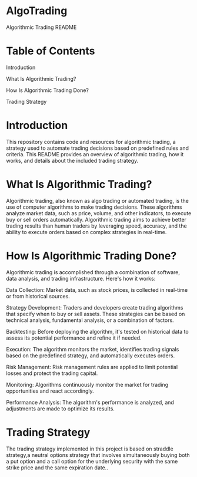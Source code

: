 # AlgoTrading
Algorithmic Trading README

# Table of Contents

Introduction

What Is Algorithmic Trading?

How Is Algorithmic Trading Done?

Trading Strategy

# Introduction
This repository contains code and resources for algorithmic trading, a strategy used to automate trading decisions based on predefined rules and criteria. This README provides an overview of algorithmic trading, how it works, and details about the included trading strategy.

# What Is Algorithmic Trading?

Algorithmic trading, also known as algo trading or automated trading, is the use of computer algorithms to make trading decisions. These algorithms analyze market data, such as price, volume, and other indicators, to execute buy or sell orders automatically. Algorithmic trading aims to achieve better trading results than human traders by leveraging speed, accuracy, and the ability to execute orders based on complex strategies in real-time.

# How Is Algorithmic Trading Done?

Algorithmic trading is accomplished through a combination of software, data analysis, and trading infrastructure. Here's how it works:

Data Collection: Market data, such as stock prices, is collected in real-time or from historical sources.

Strategy Development: Traders and developers create trading algorithms that specify when to buy or sell assets. These strategies can be based on technical analysis, fundamental analysis, or a combination of factors.

Backtesting: Before deploying the algorithm, it's tested on historical data to assess its potential performance and refine it if needed.

Execution: The algorithm monitors the market, identifies trading signals based on the predefined strategy, and automatically executes orders.

Risk Management: Risk management rules are applied to limit potential losses and protect the trading capital.

Monitoring: Algorithms continuously monitor the market for trading opportunities and react accordingly.

Performance Analysis: The algorithm's performance is analyzed, and adjustments are made to optimize its results.

# Trading Strategy

The trading strategy implemented in this project is based on straddle strategy,a neutral options strategy that involves simultaneously buying both a put option and a call option for the underlying security with the same strike price and the same expiration date..
